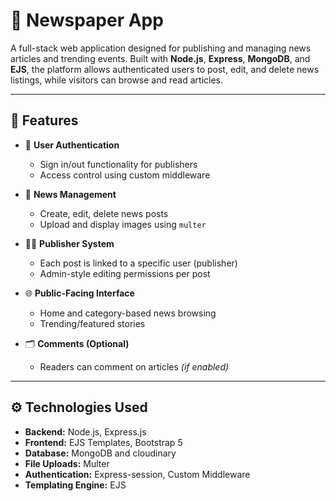 # 📰 Newspaper App

A full-stack web application designed for publishing and managing news articles and trending events. Built with **Node.js**, **Express**, **MongoDB**, and **EJS**, the platform allows authenticated users to post, edit, and delete news listings, while visitors can browse and read articles.

---

## 📌 Features

- 🔐 **User Authentication**
  - Sign in/out functionality for publishers
  - Access control using custom middleware

- 📝 **News Management**
  - Create, edit, delete news posts
  - Upload and display images using `multer`

- 🧑‍💼 **Publisher System**
  - Each post is linked to a specific user (publisher)
  - Admin-style editing permissions per post

- 🌐 **Public-Facing Interface**
  - Home and category-based news browsing
  - Trending/featured stories

- 🗂️ **Comments (Optional)**
  - Readers can comment on articles *(if enabled)*

---

## ⚙️ Technologies Used

- **Backend:** Node.js, Express.js
- **Frontend:** EJS Templates, Bootstrap 5
- **Database:** MongoDB and cloudinary
- **File Uploads:** Multer
- **Authentication:** Express-session, Custom Middleware
- **Templating Engine:** EJS
